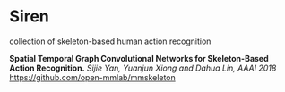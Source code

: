 # Siren
 collection of skeleton-based human action recognition
 
 **Spatial Temporal Graph Convolutional Networks for Skeleton-Based Action Recognition.** *Sijie Yan, Yuanjun Xiong and Dahua Lin, AAAI 2018*
 https://github.com/open-mmlab/mmskeleton
